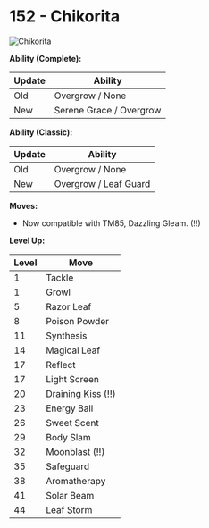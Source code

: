 # 152 - Chikorita
![][152]

**Ability (Complete):**

Update | Ability
---    | ---
Old    | Overgrow / None
New    | Serene Grace / Overgrow

**Ability (Classic):**

Update | Ability
---    | ---
Old    | Overgrow / None
New    | Overgrow / Leaf Guard

**Moves:**

 - Now compatible with TM85, Dazzling Gleam. (!!)

**Level Up:**

Level | Move
---   | ---
  1   | Tackle
  1   | Growl
  5   | Razor Leaf
  8   | Poison Powder
 11   | Synthesis
 14   | Magical Leaf
 17   | Reflect
 17   | Light Screen
 20   | Draining Kiss (!!)
 23   | Energy Ball
 26   | Sweet Scent
 29   | Body Slam
 32   | Moonblast (!!)
 35   | Safeguard
 38   | Aromatherapy
 41   | Solar Beam
 44   | Leaf Storm



[152]: https://raw.githubusercontent.com/PokeAPI/sprites/master/sprites/pokemon/152.png "Chikorita"
